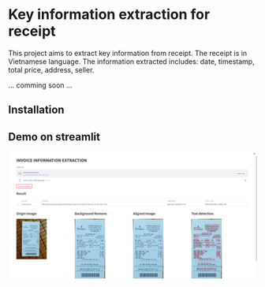 # Key information extraction for receipt
This project aims to extract key information from receipt. The receipt is in Vietnamese language. The information extracted includes: date, timestamp, total price, address, seller.

... comming soon ...
## Installation
## Demo on streamlit
![image](image/demo.png)